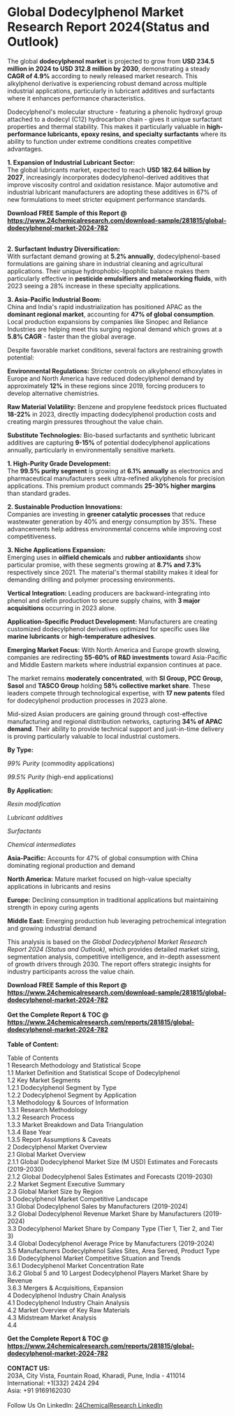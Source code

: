 <h1>Global Dodecylphenol Market Research Report 2024(Status and Outlook)</h1><p>The global <strong>dodecylphenol market</strong> is projected to grow from <strong>USD 234.5 million in 2024 to USD 312.8 million by 2030</strong>, demonstrating a steady <strong>CAGR of 4.9%</strong> according to newly released market research. This alkylphenol derivative is experiencing robust demand across multiple industrial applications, particularly in lubricant additives and surfactants where it enhances performance characteristics.</p><p>Dodecylphenol's molecular structure - featuring a phenolic hydroxyl group attached to a dodecyl (C12) hydrocarbon chain - gives it unique surfactant properties and thermal stability. This makes it particularly valuable in <strong>high-performance lubricants, epoxy resins, and specialty surfactants</strong> where its ability to function under extreme conditions creates competitive advantages.</p><p><strong>1. Expansion of Industrial Lubricant Sector:</strong><br>
The global lubricants market, expected to reach <strong>USD 182.64 billion by 2027</strong>, increasingly incorporates dodecylphenol-derived additives that improve viscosity control and oxidation resistance. Major automotive and industrial lubricant manufacturers are adopting these additives in 67% of new formulations to meet stricter equipment performance standards.</p><div><b>Download FREE Sample of this Report @ 
            <a href="https://www.24chemicalresearch.com/download-sample/281815/global-dodecylphenol-market-2024-782">
            https://www.24chemicalresearch.com/download-sample/281815/global-dodecylphenol-market-2024-782</a></b></div><br><p><strong>2. Surfactant Industry Diversification:</strong><br>
With surfactant demand growing at <strong>5.2% annually</strong>, dodecylphenol-based formulations are gaining share in industrial cleaning and agricultural applications. Their unique hydrophobic-lipophilic balance makes them particularly effective in <strong>pesticide emulsifiers and metalworking fluids</strong>, with 2023 seeing a 28% increase in these specialty applications.</p><p><strong>3. Asia-Pacific Industrial Boom:</strong><br>
China and India's rapid industrialization has positioned APAC as the <strong>dominant regional market</strong>, accounting for <strong>47% of global consumption</strong>. Local production expansions by companies like Sinopec and Reliance Industries are helping meet this surging regional demand which grows at a <strong>5.8% CAGR</strong> - faster than the global average.</p><p>Despite favorable market conditions, several factors are restraining growth potential:</p><p><strong>Environmental Regulations:</strong> Stricter controls on alkylphenol ethoxylates in Europe and North America have reduced dodecylphenol demand by approximately <strong>12%</strong> in these regions since 2019, forcing producers to develop alternative chemistries.</p><p><strong>Raw Material Volatility:</strong> Benzene and propylene feedstock prices fluctuated <strong>18-22%</strong> in 2023, directly impacting dodecylphenol production costs and creating margin pressures throughout the value chain.</p><p><strong>Substitute Technologies:</strong> Bio-based surfactants and synthetic lubricant additives are capturing <strong>9-15%</strong> of potential dodecylphenol applications annually, particularly in environmentally sensitive markets.</p><p><strong>1. High-Purity Grade Development:</strong><br>
The <strong>99.5% purity segment</strong> is growing at <strong>6.1% annually</strong> as electronics and pharmaceutical manufacturers seek ultra-refined alkylphenols for precision applications. This premium product commands <strong>25-30% higher margins</strong> than standard grades.</p><p><strong>2. Sustainable Production Innovations:</strong><br>
Companies are investing in <strong>greener catalytic processes</strong> that reduce wastewater generation by 40% and energy consumption by 35%. These advancements help address environmental concerns while improving cost competitiveness.</p><p><strong>3. Niche Applications Expansion:</strong><br>
Emerging uses in <strong>oilfield chemicals</strong> and <strong>rubber antioxidants</strong> show particular promise, with these segments growing at <strong>8.7% and 7.3%</strong> respectively since 2021. The material's thermal stability makes it ideal for demanding drilling and polymer processing environments.</p><p><strong>Vertical Integration:</strong> Leading producers are backward-integrating into phenol and olefin production to secure supply chains, with <strong>3 major acquisitions</strong> occurring in 2023 alone.</p><p><strong>Application-Specific Product Development:</strong> Manufacturers are creating customized dodecylphenol derivatives optimized for specific uses like <strong>marine lubricants</strong> or <strong>high-temperature adhesives</strong>.</p><p><strong>Emerging Market Focus:</strong> With North America and Europe growth slowing, companies are redirecting <strong>55-60% of R&amp;D investments</strong> toward Asia-Pacific and Middle Eastern markets where industrial expansion continues at pace.</p><p>The market remains <strong>moderately concentrated</strong>, with <strong>SI Group, PCC Group, Sasol</strong> and <strong>TASCO Group</strong> holding <strong>58% collective market share</strong>. These leaders compete through technological expertise, with <strong>17 new patents</strong> filed for dodecylphenol production processes in 2023 alone.</p><p>Mid-sized Asian producers are gaining ground through cost-effective manufacturing and regional distribution networks, capturing <strong>34% of APAC demand</strong>. Their ability to provide technical support and just-in-time delivery is proving particularly valuable to local industrial customers.</p><p><strong>By Type:</strong></p><p><em>99% Purity</em> (commodity applications)</p><p><em>99.5% Purity</em> (high-end applications)</p><p><strong>By Application:</strong></p><p><em>Resin modification</em></p><p><em>Lubricant additives</em></p><p><em>Surfactants</em></p><p><em>Chemical intermediates</em></p><p><strong>Asia-Pacific:</strong> Accounts for 47% of global consumption with China dominating regional production and demand</p><p><strong>North America:</strong> Mature market focused on high-value specialty applications in lubricants and resins</p><p><strong>Europe:</strong> Declining consumption in traditional applications but maintaining strength in epoxy curing agents</p><p><strong>Middle East:</strong> Emerging production hub leveraging petrochemical integration and growing industrial demand</p><p>This analysis is based on the <em>Global Dodecylphenol Market Research Report 2024 (Status and Outlook)</em>, which provides detailed market sizing, segmentation analysis, competitive intelligence, and in-depth assessment of growth drivers through 2030. The report offers strategic insights for industry participants across the value chain.</p><div><b>Download FREE Sample of this Report @ 
            <a href="https://www.24chemicalresearch.com/download-sample/281815/global-dodecylphenol-market-2024-782">
            https://www.24chemicalresearch.com/download-sample/281815/global-dodecylphenol-market-2024-782</a></b></div><br><div><b>Get the Complete Report & TOC @ 
            <a href="https://www.24chemicalresearch.com/reports/281815/global-dodecylphenol-market-2024-782">
            https://www.24chemicalresearch.com/reports/281815/global-dodecylphenol-market-2024-782</a></b></div><br>
            <b>Table of Content:</b><p>Table of Contents<br />
 1 Research Methodology and Statistical Scope<br />
 1.1 Market Definition and Statistical Scope of Dodecylphenol<br />
 1.2 Key Market Segments<br />
 1.2.1 Dodecylphenol Segment by Type<br />
 1.2.2 Dodecylphenol Segment by Application<br />
 1.3 Methodology & Sources of Information<br />
 1.3.1 Research Methodology<br />
 1.3.2 Research Process<br />
 1.3.3 Market Breakdown and Data Triangulation<br />
 1.3.4 Base Year<br />
 1.3.5 Report Assumptions & Caveats<br />
 2 Dodecylphenol Market Overview<br />
 2.1 Global Market Overview<br />
 2.1.1 Global Dodecylphenol Market Size (M USD) Estimates and Forecasts (2019-2030)<br />
 2.1.2 Global Dodecylphenol Sales Estimates and Forecasts (2019-2030)<br />
 2.2 Market Segment Executive Summary<br />
 2.3 Global Market Size by Region<br />
 3 Dodecylphenol Market Competitive Landscape<br />
 3.1 Global Dodecylphenol Sales by Manufacturers (2019-2024)<br />
 3.2 Global Dodecylphenol Revenue Market Share by Manufacturers (2019-2024)<br />
 3.3 Dodecylphenol Market Share by Company Type (Tier 1, Tier 2, and Tier 3)<br />
 3.4 Global Dodecylphenol Average Price by Manufacturers (2019-2024)<br />
 3.5 Manufacturers Dodecylphenol Sales Sites, Area Served, Product Type<br />
 3.6 Dodecylphenol Market Competitive Situation and Trends<br />
 3.6.1 Dodecylphenol Market Concentration Rate<br />
 3.6.2 Global 5 and 10 Largest Dodecylphenol Players Market Share by Revenue<br />
 3.6.3 Mergers & Acquisitions, Expansion<br />
 4 Dodecylphenol Industry Chain Analysis<br />
 4.1 Dodecylphenol Industry Chain Analysis<br />
 4.2 Market Overview of Key Raw Materials<br />
 4.3 Midstream Market Analysis<br />
 4.4 </p><div><b>Get the Complete Report & TOC @ 
            <a href="https://www.24chemicalresearch.com/reports/281815/global-dodecylphenol-market-2024-782">
            https://www.24chemicalresearch.com/reports/281815/global-dodecylphenol-market-2024-782</a></b></div><br><b>CONTACT US:</b><br>
            203A, City Vista, Fountain Road, Kharadi, Pune, India - 411014<br>
            International: +1(332) 2424 294<br>
            Asia: +91 9169162030 <br><br>
            Follow Us On LinkedIn: <a href="https://www.linkedin.com/company/24chemicalresearch/">24ChemicalResearch LinkedIn</a>